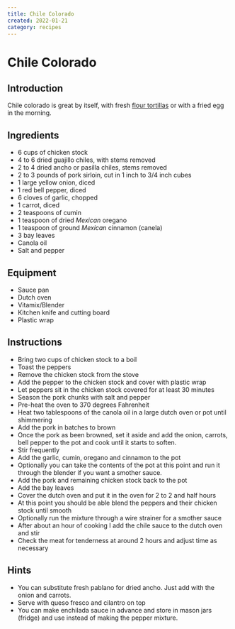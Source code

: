 ```yaml
---
title: Chile Colorado
created: 2022-01-21
category: recipes
---
```


# Chile Colorado

## Introduction

Chile colorado is great by itself, with fresh [flour tortillas](/recipes/flour-tortillas) or with a fried egg in the morning.

## Ingredients
- 6 cups of chicken stock
- 4 to 6 dried guajillo chiles, with stems removed
- 2 to 4 dried ancho or pasilla chiles, stems removed
- 2 to 3 pounds of pork sirloin, cut in 1 inch to 3/4 inch cubes
- 1 large yellow onion, diced
- 1 red bell pepper, diced
- 6 cloves of garlic, chopped
- 1 carrot, diced
- 2 teaspoons of cumin
- 1 teaspoon of dried *Mexican* oregano
- 1 teaspoon of ground *Mexican* cinnamon (canela)
- 3 bay leaves
- Canola oil
- Salt and pepper

## Equipment
- Sauce pan
- Dutch oven
- Vitamix/Blender
- Kitchen knife and cutting board
- Plastic wrap

## Instructions
- Bring two cups of chicken stock to a boil
- Toast the peppers
- Remove the chicken stock from the stove
- Add the pepper to the chicken stock and cover with plastic wrap
- Let peppers sit in the chicken stock covered for at least 30 minutes
- Season the pork chunks with salt and pepper
- Pre-heat the oven to 370 degrees Fahrenheit
- Heat two tablespoons of the canola oil in a large dutch oven or pot until shimmering
- Add the pork in batches to brown
- Once the pork as been browned, set it aside and add the onion, carrots, bell pepper to the pot and cook until it starts to soften.
- Stir frequently
- Add the garlic, cumin, oregano and cinnamon to the pot
- Optionally you can take the contents of the pot at this point and run it through the blender if you want a smother sauce.
- Add the pork and remaining chicken stock back to the pot
- Add the bay leaves
- Cover the dutch oven and put it in the oven for 2 to 2 and half hours
- At this point you should be able blend the peppers and their chicken stock until smooth
- Optionally run the mixture through a wire strainer for a smother sauce
- After about an hour of cooking I add the chile sauce to the dutch oven and stir
- Check the meat for tenderness at around 2 hours and adjust time as necessary

## Hints
- You can substitute fresh pablano for dried ancho. Just add with the onion and carrots.
- Serve with queso fresco and cilantro on top
- You can make enchilada sauce in advance and store in mason jars (fridge) and use instead of making the pepper mixture.
